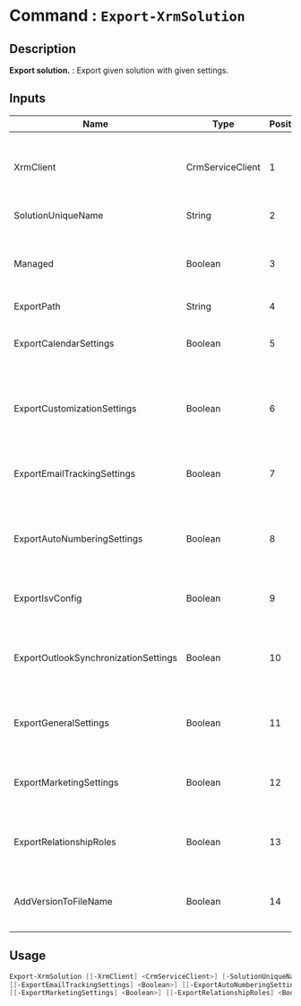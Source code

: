 ﻿# Command : `Export-XrmSolution` 

## Description

**Export solution.** : Export given solution with given settings.

## Inputs

Name|Type|Position|Required|Default|Description
----|----|--------|--------|-------|-----------
XrmClient|CrmServiceClient|1|false|$Global:XrmClient|Xrm connector initialized to target instance. Use latest one by default. (CrmServiceClient)
SolutionUniqueName|String|2|true||Solution unique name to export.
Managed|Boolean|3|false|False|Specify if solution should be export as managed or unmanaged. (Default: true = managed)
ExportPath|String|4|false|$env:TEMP|
ExportCalendarSettings|Boolean|5|false|False|Specify if exported solution should include Calendar settings (Default: false)
ExportCustomizationSettings|Boolean|6|false|False|Specify if exported solution should include Customization settings (Default: false)
ExportEmailTrackingSettings|Boolean|7|false|False|Specify if exported solution should include Email Tracking settings (Default: false)
ExportAutoNumberingSettings|Boolean|8|false|False|Specify if exported solution should include AutoNumbering settings (Default: false)
ExportIsvConfig|Boolean|9|false|False|Specify if exported solution should include Isv settings (Default: false)
ExportOutlookSynchronizationSettings|Boolean|10|false|False|Specify if exported solution should include Outlook Synchronization settings (Default: false)
ExportGeneralSettings|Boolean|11|false|False|Specify if exported solution should include General settings (Default: false)
ExportMarketingSettings|Boolean|12|false|False|Specify if exported solution should include Marketing settings (Default: false)
ExportRelationshipRoles|Boolean|13|false|False|Specify if exported solution should include RelationshipRoles (Default: false)
AddVersionToFileName|Boolean|14|false|False|Specify if solution version number should be added to file name. (Default: false)


## Usage

```Powershell 
Export-XrmSolution [[-XrmClient] <CrmServiceClient>] [-SolutionUniqueName] <String> [[-Managed] <Boolean>] [[-ExportPath] <String>] [[-ExportCalendarSettings] <Boolean>] [[-ExportCustomizationSettings] <Boolean>] 
[[-ExportEmailTrackingSettings] <Boolean>] [[-ExportAutoNumberingSettings] <Boolean>] [[-ExportIsvConfig] <Boolean>] [[-ExportOutlookSynchronizationSettings] <Boolean>] [[-ExportGeneralSettings] <Boolean>] 
[[-ExportMarketingSettings] <Boolean>] [[-ExportRelationshipRoles] <Boolean>] [[-AddVersionToFileName] <Boolean>] [<CommonParameters>]
``` 


